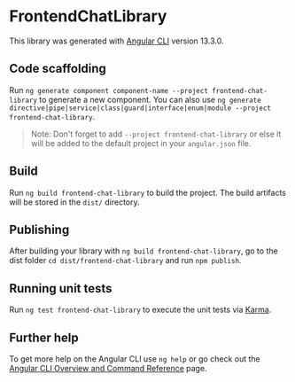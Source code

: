 # FrontendChatLibrary

This library was generated with [Angular CLI](https://github.com/angular/angular-cli) version 13.3.0.

## Code scaffolding

Run `ng generate component component-name --project frontend-chat-library` to generate a new component. You can also use `ng generate directive|pipe|service|class|guard|interface|enum|module --project frontend-chat-library`.
> Note: Don't forget to add `--project frontend-chat-library` or else it will be added to the default project in your `angular.json` file. 

## Build

Run `ng build frontend-chat-library` to build the project. The build artifacts will be stored in the `dist/` directory.

## Publishing

After building your library with `ng build frontend-chat-library`, go to the dist folder `cd dist/frontend-chat-library` and run `npm publish`.

## Running unit tests

Run `ng test frontend-chat-library` to execute the unit tests via [Karma](https://karma-runner.github.io).

## Further help

To get more help on the Angular CLI use `ng help` or go check out the [Angular CLI Overview and Command Reference](https://angular.io/cli) page.
